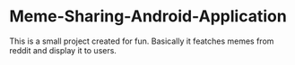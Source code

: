 # Meme-Sharing-Android-Application
 This is a small project created for fun. Basically it featches memes from reddit and display it to users.
